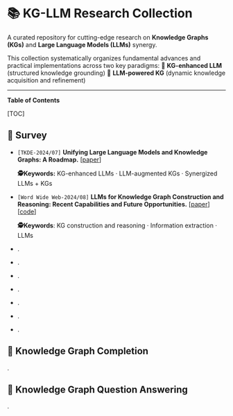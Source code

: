 # 📚 KG-LLM Research Collection

A curated repository for cutting-edge research on **Knowledge Graphs (KGs)** and **Large Language Models (LLMs)** synergy. 

This collection systematically organizes fundamental advances and practical implementations across two key paradigms:
🔹 **KG-enhanced LLM** (structured knowledge grounding)
🔹 **LLM-powered KG** (dynamic knowledge acquisition and refinement)



------

**Table of Contents**

[TOC]









## 📜 Survey

- `[TKDE-2024/07]` **Unifying Large Language Models and Knowledge Graphs: A Roadmap.**  [[paper](https://ieeexplore.ieee.org/abstract/document/10387715)] 

  **🕵️Keywords:** KG-enhanced LLMs · LLM-augmented KGs · Synergized LLMs + KGs

- `[Word Wide Web-2024/08]` **LLMs for Knowledge Graph Construction and Reasoning: Recent Capabilities and Future Opportunities.** [[paper](https://link.springer.com/article/10.1007/s11280-024-01297-w)] [[code](https://github.com/zjunlp/AutoKG)]

  **🕵️Keywords**: KG construction and reasoning · Information extraction · LLMs

- .

- .

- .

- .

- .

- .

- .



## 📜 Knowledge Graph Completion

.





## 📜 Knowledge Graph Question Answering

.












